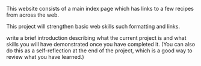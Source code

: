 This website consists of a main index page which has links to a few recipes from across the web.

This project will strengthen basic web skills such formatting and links.







write a brief introduction describing what the current project is and what skills you will have demonstrated once you have completed it. (You can also do this as a self-reflection at the end of the project, which is a good way to review what you have learned.)
